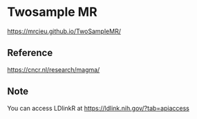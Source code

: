# Twosample MR

https://mrcieu.github.io/TwoSampleMR/

## Reference

https://cncr.nl/research/magma/

## Note

You can access LDlinkR at https://ldlink.nih.gov/?tab=apiaccess